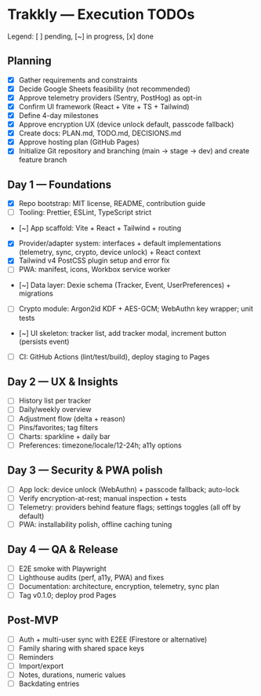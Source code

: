 # Trakkly — Execution TODOs

Legend: [ ] pending, [~] in progress, [x] done

## Planning
- [x] Gather requirements and constraints
- [x] Decide Google Sheets feasibility (not recommended)
- [x] Approve telemetry providers (Sentry, PostHog) as opt-in
- [x] Confirm UI framework (React + Vite + TS + Tailwind)
- [x] Define 4-day milestones
- [x] Approve encryption UX (device unlock default, passcode fallback)
- [x] Create docs: PLAN.md, TODO.md, DECISIONS.md
- [x] Approve hosting plan (GitHub Pages)
- [x] Initialize Git repository and branching (main → stage → dev) and create feature branch

## Day 1 — Foundations
- [x] Repo bootstrap: MIT license, README, contribution guide
- [ ] Tooling: Prettier, ESLint, TypeScript strict
- [~] App scaffold: Vite + React + Tailwind + routing
- [x] Provider/adapter system: interfaces + default implementations (telemetry, sync, crypto, device unlock) + React context
- [x] Tailwind v4 PostCSS plugin setup and error fix
- [ ] PWA: manifest, icons, Workbox service worker
- [~] Data layer: Dexie schema (Tracker, Event, UserPreferences) + migrations
- [ ] Crypto module: Argon2id KDF + AES-GCM; WebAuthn key wrapper; unit tests
- [~] UI skeleton: tracker list, add tracker modal, increment button (persists event)
- [ ] CI: GitHub Actions (lint/test/build), deploy staging to Pages

## Day 2 — UX & Insights
- [ ] History list per tracker
- [ ] Daily/weekly overview
- [ ] Adjustment flow (delta + reason)
- [ ] Pins/favorites; tag filters
- [ ] Charts: sparkline + daily bar
- [ ] Preferences: timezone/locale/12-24h; a11y options

## Day 3 — Security & PWA polish
- [ ] App lock: device unlock (WebAuthn) + passcode fallback; auto-lock
- [ ] Verify encryption-at-rest; manual inspection + tests
- [ ] Telemetry: providers behind feature flags; settings toggles (all off by default)
- [ ] PWA: installability polish, offline caching tuning

## Day 4 — QA & Release
- [ ] E2E smoke with Playwright
- [ ] Lighthouse audits (perf, a11y, PWA) and fixes
- [ ] Documentation: architecture, encryption, telemetry, sync plan
- [ ] Tag v0.1.0; deploy prod Pages

## Post-MVP
- [ ] Auth + multi-user sync with E2EE (Firestore or alternative)
- [ ] Family sharing with shared space keys
- [ ] Reminders
- [ ] Import/export
- [ ] Notes, durations, numeric values
- [ ] Backdating entries
